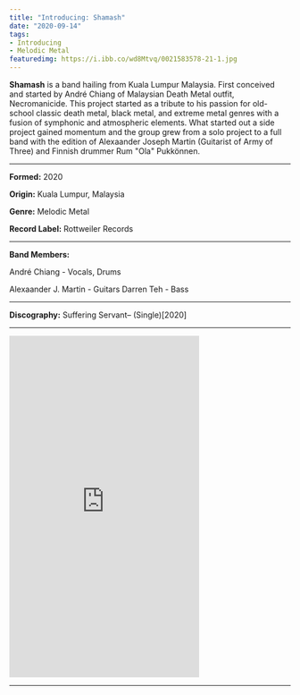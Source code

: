 ```yaml
---
title: "Introducing: Shamash"
date: "2020-09-14"
tags: 
- Introducing
- Melodic Metal
featuredimg: https://i.ibb.co/wd8Mtvq/0021583578-21-1.jpg
---
```


**Shamash** is a band hailing from Kuala Lumpur Malaysia. First conceived and started by André Chiang of Malaysian Death Metal outfit, Necromanicide. This project started as a tribute to his passion for old-school classic death metal, black metal, and extreme metal genres with a fusion of symphonic and atmospheric elements. What started out a side project gained momentum and the group grew from a solo project to a full band with the edition of Alexaander Joseph Martin (Guitarist of Army of Three) and Finnish drummer Rum "Ola" Pukkönnen.

* * *

**Formed:** 2020

**Origin:** Kuala Lumpur, Malaysia

**Genre:** Melodic Metal

**Record Label:** Rottweiler Records

* * *

**Band Members:**

André Chiang - Vocals, Drums

Alexaander J. Martin - Guitars Darren Teh - Bass

* * *

**Discography:** Suffering Servant– (Single)\[2020\]

* * *

<iframe style="border: 0; width: 340px; height: 611px;" src="https://bandcamp.com/EmbeddedPlayer/album=3274432154/size=large/bgcol=ffffff/linkcol=0687f5/transparent=true/" seamless><a href="https://shamashrr.bandcamp.com/album/suffering-servant">Suffering Servant by Shamash</a></iframe>

* * *
